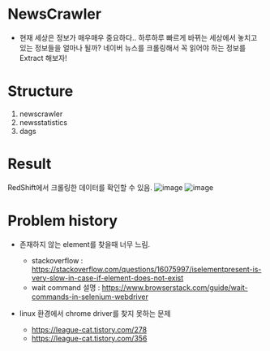 # NewsCrawler
- 현재 세상은 정보가 매우매우 중요하다.. 하루하루 빠르게 바뀌는 세상에서 놓치고 있는 정보들을 얼마나 될까?
  네이버 뉴스를 크롤링해서 꼭 읽어야 하는 정보를 Extract 해보자!

# Structure


1. newscrawler
2. newsstatistics
3. dags


# Result
RedShift에서 크롤링한 데이터를 확인할 수 있음.
![image](https://user-images.githubusercontent.com/18378009/153551814-e7a6a2f1-d7b3-4624-8137-add8f319c595.png)
![image](https://user-images.githubusercontent.com/18378009/153551895-364e34e2-545c-4402-8537-84250e9995e0.png)



# Problem history
- 존재하지 않는 element를 찾을때 너무 느림.
  - stackoverflow : https://stackoverflow.com/questions/16075997/iselementpresent-is-very-slow-in-case-if-element-does-not-exist
  - wait command 설명 : https://www.browserstack.com/guide/wait-commands-in-selenium-webdriver

- linux 환경에서 chrome driver를 찾지 못하는 문제
  - https://league-cat.tistory.com/278
  - https://league-cat.tistory.com/356
